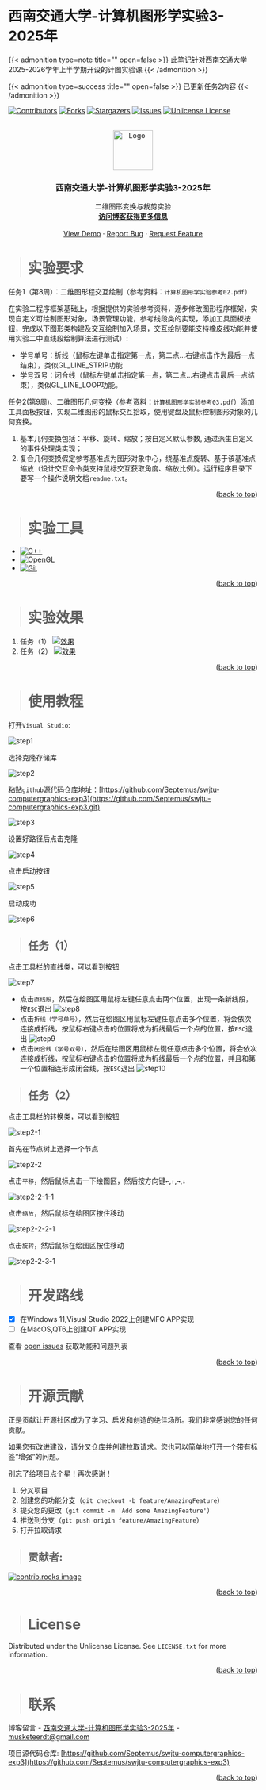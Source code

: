# 西南交通大学-计算机图形学实验3-2025年


{{< admonition type=note title="" open=false >}}
此笔记针对西南交通大学2025-2026学年上半学期开设的计图实验课
{{< /admonition >}}

{{< admonition type=success title="" open=false >}}
已更新任务2内容
{{< /admonition >}}



<!-- Improved compatibility of back to top link: See: https://github.com/Septemus/swjtu-computergraphics-exp3/pull/73 -->
<a id="readme-top"></a>
<!--
*** Thanks for checking out the swjtu-computergraphics-exp. If you have a suggestion
*** that would make this better, please fork the repo and create a pull request
*** or simply open an issue with the tag "enhancement".
*** Don't forget to give the project a star!
*** Thanks again! Now go create something AMAZING! :D
-->



<!-- PROJECT SHIELDS -->
<!--
*** I'm using markdown "reference style" links for readability.
*** Reference links are enclosed in brackets [ ] instead of parentheses ( ).
*** See the bottom of this document for the declaration of the reference variables
*** for contributors-url, forks-url, etc. This is an optional, concise syntax you may use.
*** https://www.markdownguide.org/basic-syntax/#reference-style-links
-->
[![Contributors][contributors-shield]][contributors-url]
[![Forks][forks-shield]][forks-url]
[![Stargazers][stars-shield]][stars-url]
[![Issues][issues-shield]][issues-url]
[![Unlicense License][license-shield]][license-url]



<!-- PROJECT LOGO -->
<br />
<div align="center">
  <a href="https://github.com/Septemus/swjtu-computergraphics-exp3">
    <img src="/images/logo.png" alt="Logo" width="80" height="80">
  </a>

  <h3 align="center">西南交通大学-计算机图形学实验3-2025年</h3>

  <p align="center">
    二维图形变换与裁剪实验
    <br />
    <a href="https://septemus.github.io/computer_graphics_exp3/"><strong>访问博客获得更多信息</strong></a>
    <br />
    <br />
    <a href="https://github.com/Septemus/swjtu-computergraphics-exp3">View Demo</a>
    &middot;
    <a href="https://github.com/Septemus/swjtu-computergraphics-exp3/issues/new?labels=bug&template=bug-report---.md">Report Bug</a>
    &middot;
    <a href="https://github.com/Septemus/swjtu-computergraphics-exp3/issues/new?labels=enhancement&template=feature-request---.md">Request Feature</a>
  </p>
</div>



<!-- ABOUT THE PROJECT -->
> # 实验要求



任务1（第8周）：二维图形程交互绘制（参考资料：`计算机图形学实验参考02.pdf`）

在实验二程序框架基础上，根据提供的实验参考资料，逐步修改图形程序框架，实现自定义可绘制图形对象，场景管理功能，参考线段类的实现，添加工具面板按钮，完成以下图形类构建及交互绘制加入场景，交互绘制要能支持橡皮线功能并使用实验二中直线段绘制算法进行测试）:

- 学号单号：折线（鼠标左键单击指定第一点，第二点...右键点击作为最后一点结束），类似GL_LINE_STRIP功能
- 学号双号：闭合线（鼠标左键单击指定第一点，第二点...右键点击最后一点结束），类似GL_LINE_LOOP功能。

任务2(第9周)、二维图形几何变换（参考资料：`计算机图形学实验参考03.pdf`）添加工具面板按钮，实现二维图形的鼠标交互拾取，使用键盘及鼠标控制图形对象的几何变换。

1. 基本几何变换包括：平移、旋转、缩放；按自定义默认参数, 通过派生自定义的事件处理类实现；
2. 复合几何变换假定参考基准点为图形对象中心，绕基准点旋转、基于该基准点缩放（设计交互命令类支持鼠标交互获取角度、缩放比例）。运行程序目录下要写一个操作说明文档`readme.txt`。

<p align="right">(<a href="#readme-top">back to top</a>)</p>



> # 实验工具



- [![C++][C++]][C++-url]
- [![OpenGL][OpenGL]][OpenGL-url]
- [![Git][Git]][Git-url]

<p align="right">(<a href="#readme-top">back to top</a>)</p>



<!-- GETTING STARTED -->
> # 实验效果


1. 任务（1）
    [![效果][result]](https://example.com) 
1. 任务（2）
    [![效果][result2]](https://example.com) 

<p align="right">(<a href="#readme-top">back to top</a>)</p>


> # 使用教程

打开`Visual Studio`:

![step1](/images/step1.png)

选择克隆存储库

![step2](/images/step2.png)

粘贴`github`源代码仓库地址：[https://github.com/Septemus/swjtu-computergraphics-exp3](https://github.com/Septemus/swjtu-computergraphics-exp3.git)

![step3](/images/cg/exp3/step3.png)

设置好路径后点击克隆

![step4](/images/step4.png)

点击启动按钮

![step5](/images/step5.png)

启动成功

![step6](/images/cg/exp3/step6.png)

> ## 任务（1）

点击工具栏的直线类，可以看到按钮

![step7](/images/cg/exp3/step7.png)

- 点击`直线段`，然后在绘图区用鼠标左键任意点击两个位置，出现一条新线段，按`ESC`退出
    ![step8](/images/cg/exp3/step8.png)
- 点击`折线（学号单号）`，然后在绘图区用鼠标左键任意点击多个位置，将会依次连接成折线，按鼠标右键点击的位置将成为折线最后一个点的位置，按`ESC`退出
    ![step9](/images/cg/exp3/step9.png)
- 点击`闭合线（学号双号）`，然后在绘图区用鼠标左键任意点击多个位置，将会依次连接成折线，按鼠标右键点击的位置将成为折线最后一个点的位置，并且和第一个位置相连形成闭合线，按`ESC`退出
    ![step10](/images/cg/exp3/step10.png)

> ## 任务（2）

点击工具栏的转换类，可以看到按钮

![step2-1](/images/cg/exp3/step2-1.png)

首先在节点树上选择一个节点

![step2-2](/images/cg/exp3/step2-2.png)

点击`平移`，然后鼠标点击一下绘图区，然后按方向键`←`,`↑`,`→`,`↓`

![step2-2-1-1](/images/cg/exp3/step2-2-1-1.gif)

点击`缩放`，然后鼠标在绘图区按住移动

![step2-2-2-1](/images/cg/exp3/step2-2-2-1.gif)

点击`旋转`，然后鼠标在绘图区按住移动

![step2-2-3-1](/images/cg/exp3/step2-2-3-1.gif)


<!-- ROADMAP -->
> # 开发路线

- [x] 在Windows 11,Visual Studio 2022上创建MFC APP实现
- [ ] 在MacOS,QT6上创建QT APP实现

查看 [open issues](https://github.com/Septemus/swjtu-computergraphics-exp3/issues) 获取功能和问题列表

<p align="right">(<a href="#readme-top">back to top</a>)</p>



<!-- CONTRIBUTING -->
> # 开源贡献

正是贡献让开源社区成为了学习、启发和创造的绝佳场所。我们非常感谢您的任何贡献。

如果您有改进建议，请分叉仓库并创建拉取请求。您也可以简单地打开一个带有标签“增强”的问题。

别忘了给项目点个星！再次感谢！

1. 分叉项目
2. 创建您的功能分支（`git checkout -b feature/AmazingFeature`）
3. 提交您的更改（`git commit -m 'Add some AmazingFeature'`）
4. 推送到分支（`git push origin feature/AmazingFeature`）
5. 打开拉取请求

> ## 贡献者:

<a href="https://github.com/Septemus/swjtu-computergraphics-exp3/graphs/contributors">
  <img src="https://contrib.rocks/image?repo=septemus/swjtu-computergraphics-exp3" alt="contrib.rocks image" />
</a>

<p align="right">(<a href="#readme-top">back to top</a>)</p>



<!-- LICENSE -->
> # License

Distributed under the Unlicense License. See `LICENSE.txt` for more information.

<p align="right">(<a href="#readme-top">back to top</a>)</p>



<!-- CONTACT -->
> # 联系

博客留言 - [西南交通大学-计算机图形学实验3-2025年](https://septemus.github.io/computer_graphics_exp3/) - [musketeerdt@gmail.com](musketeerdt@gmail.com)

项目源代码仓库: [https://github.com/Septemus/swjtu-computergraphics-exp3](https://github.com/Septemus/swjtu-computergraphics-exp3)

<p align="right">(<a href="#readme-top">back to top</a>)</p>





<!-- MARKDOWN LINKS & IMAGES -->
<!-- https://www.markdownguide.org/basic-syntax/#reference-style-links -->
[contributors-shield]: https://img.shields.io/github/contributors/septemus/swjtu-computergraphics-exp3.svg?style=for-the-badge
[contributors-url]: https://github.com/Septemus/swjtu-computergraphics-exp3/graphs/contributors
[forks-shield]: https://img.shields.io/github/forks/septemus/swjtu-computergraphics-exp3.svg?style=for-the-badge
[forks-url]: https://github.com/Septemus/swjtu-computergraphics-exp3/network/members
[stars-shield]: https://img.shields.io/github/stars/septemus/swjtu-computergraphics-exp3.svg?style=for-the-badge
[stars-url]: https://github.com/Septemus/swjtu-computergraphics-exp3/stargazers
[issues-shield]: https://img.shields.io/github/issues/septemus/swjtu-computergraphics-exp3.svg?style=for-the-badge
[issues-url]: https://github.com/Septemus/swjtu-computergraphics-exp3/issues
[license-shield]: https://img.shields.io/github/license/septemus/swjtu-computergraphics-exp3.svg?style=for-the-badge
[license-url]: https://github.com/Septemus/swjtu-computergraphics-exp3/blob/master/LICENSE.txt
[linkedin-shield]: https://img.shields.io/badge/-LinkedIn-black.svg?style=for-the-badge&logo=linkedin&colorB=555
[linkedin-url]: https://linkedin.com/in/septemus
[product-screenshot]: images/screenshot.png
[result]: /images/cg/exp3/result.png
[result2]: /images/cg/exp3/result2.png
[Next.js]: https://img.shields.io/badge/next.js-000000?style=for-the-badge&logo=nextdotjs&logoColor=white
[C++]: https://img.shields.io/badge/c++-000000?style=for-the-badge&logo=cplusplus&logoColor=white
[C++-url]: https://en.wikipedia.org/wiki/C++
[OpenGL]: https://img.shields.io/badge/opengl-000000?style=for-the-badge&logo=opengl&logoColor=white
[OpenGL-url]: https://www.opengl.org/
[Git]: https://img.shields.io/badge/Git-000000?style=for-the-badge&logo=git&logoColor=white
[Git-url]: https://git-scm.com/downloads
[Next-url]: https://nextjs.org/
[React.js]: https://img.shields.io/badge/React-20232A?style=for-the-badge&logo=react&logoColor=61DAFB
[React-url]: https://reactjs.org/
[Vue.js]: https://img.shields.io/badge/Vue.js-35495E?style=for-the-badge&logo=vuedotjs&logoColor=4FC08D
[Vue-url]: https://vuejs.org/
[Angular.io]: https://img.shields.io/badge/Angular-DD0031?style=for-the-badge&logo=angular&logoColor=white
[Angular-url]: https://angular.io/
[Svelte.dev]: https://img.shields.io/badge/Svelte-4A4A55?style=for-the-badge&logo=svelte&logoColor=FF3E00
[Svelte-url]: https://svelte.dev/
[Laravel.com]: https://img.shields.io/badge/Laravel-FF2D20?style=for-the-badge&logo=laravel&logoColor=white
[Laravel-url]: https://laravel.com
[Bootstrap.com]: https://img.shields.io/badge/Bootstrap-563D7C?style=for-the-badge&logo=bootstrap&logoColor=white
[Bootstrap-url]: https://getbootstrap.com
[JQuery.com]: https://img.shields.io/badge/jQuery-0769AD?style=for-the-badge&logo=jquery&logoColor=white
[JQuery-url]: https://jquery.com 
